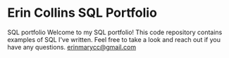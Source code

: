 # Erin Collins SQL Portfolio
SQL portfolio 
Welcome to my SQL portfolio! This code repository contains examples of SQL I've written. Feel free to take a look and reach out if you have any questions.
erinmarycc@gmail.com

